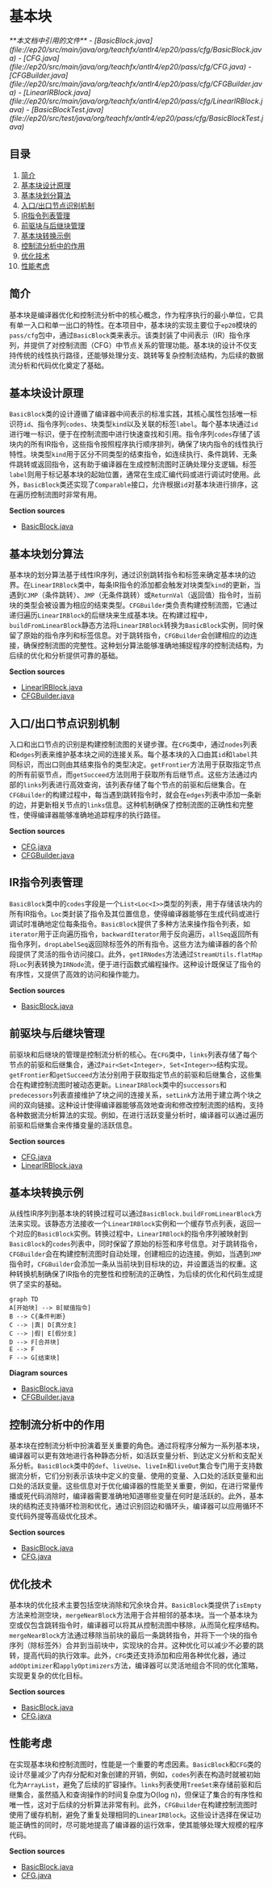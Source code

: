 # 基本块

<cite>
**本文档中引用的文件**
- [BasicBlock.java](file://ep20/src/main/java/org/teachfx/antlr4/ep20/pass/cfg/BasicBlock.java)
- [CFG.java](file://ep20/src/main/java/org/teachfx/antlr4/ep20/pass/cfg/CFG.java)
- [CFGBuilder.java](file://ep20/src/main/java/org/teachfx/antlr4/ep20/pass/cfg/CFGBuilder.java)
- [LinearIRBlock.java](file://ep20/src/main/java/org/teachfx/antlr4/ep20/pass/cfg/LinearIRBlock.java)
- [BasicBlockTest.java](file://ep20/src/test/java/org/teachfx/antlr4/ep20/pass/cfg/BasicBlockTest.java)
</cite>

## 目录
1. [简介](#简介)
2. [基本块设计原理](#基本块设计原理)
3. [基本块划分算法](#基本块划分算法)
4. [入口/出口节点识别机制](#入口出口节点识别机制)
5. [IR指令列表管理](#ir指令列表管理)
6. [前驱块与后继块管理](#前驱块与后继块管理)
7. [基本块转换示例](#基本块转换示例)
8. [控制流分析中的作用](#控制流分析中的作用)
9. [优化技术](#优化技术)
10. [性能考虑](#性能考虑)

## 简介
基本块是编译器优化和控制流分析中的核心概念，作为程序执行的最小单位，它具有单一入口和单一出口的特性。在本项目中，基本块的实现主要位于`ep20`模块的`pass/cfg`包中，通过`BasicBlock`类来表示。该类封装了中间表示（IR）指令序列，并提供了对控制流图（CFG）中节点关系的管理功能。基本块的设计不仅支持传统的线性执行路径，还能够处理分支、跳转等复杂控制流结构，为后续的数据流分析和代码优化奠定了基础。

## 基本块设计原理
`BasicBlock`类的设计遵循了编译器中间表示的标准实践，其核心属性包括唯一标识符`id`、指令序列`codes`、块类型`kind`以及关联的标签`label`。每个基本块通过`id`进行唯一标识，便于在控制流图中进行快速查找和引用。指令序列`codes`存储了该块内的所有IR指令，这些指令按照程序执行顺序排列，确保了块内指令的线性执行特性。块类型`kind`用于区分不同类型的结束指令，如连续执行、条件跳转、无条件跳转或返回指令，这有助于编译器在生成控制流图时正确处理分支逻辑。标签`label`则用于标记基本块的起始位置，通常在生成汇编代码或进行调试时使用。此外，`BasicBlock`类还实现了`Comparable`接口，允许根据`id`对基本块进行排序，这在遍历控制流图时非常有用。

**Section sources**
- [BasicBlock.java](file://ep20/src/main/java/org/teachfx/antlr4/ep20/pass/cfg/BasicBlock.java#L15-L41)

## 基本块划分算法
基本块的划分算法基于线性IR序列，通过识别跳转指令和标签来确定基本块的边界。在`LinearIRBlock`类中，每条IR指令的添加都会触发对块类型`kind`的更新，当遇到`CJMP`（条件跳转）、`JMP`（无条件跳转）或`ReturnVal`（返回值）指令时，当前块的类型会被设置为相应的结束类型。`CFGBuilder`类负责构建控制流图，它通过递归遍历`LinearIRBlock`的后继块来生成基本块。在构建过程中，`buildFromLinearBlock`静态方法将`LinearIRBlock`转换为`BasicBlock`实例，同时保留了原始的指令序列和标签信息。对于跳转指令，`CFGBuilder`会创建相应的边连接，确保控制流图的完整性。这种划分算法能够准确地捕捉程序的控制流结构，为后续的优化和分析提供可靠的基础。

**Section sources**
- [LinearIRBlock.java](file://ep20/src/main/java/org/teachfx/antlr4/ep20/pass/cfg/LinearIRBlock.java#L150-L180)
- [CFGBuilder.java](file://ep20/src/main/java/org/teachfx/antlr4/ep20/pass/cfg/CFGBuilder.java#L20-L63)

## 入口/出口节点识别机制
入口和出口节点的识别是构建控制流图的关键步骤。在`CFG`类中，通过`nodes`列表和`edges`列表来维护基本块之间的连接关系。每个基本块的入口由其`id`和`label`共同标识，而出口则由其结束指令的类型决定。`getFrontier`方法用于获取指定节点的所有前驱节点，而`getSucceed`方法则用于获取所有后继节点。这些方法通过内部的`links`列表进行高效查询，该列表存储了每个节点的前驱和后继集合。在`CFGBuilder`的构建过程中，每当遇到跳转指令时，就会在`edges`列表中添加一条新的边，并更新相关节点的`links`信息。这种机制确保了控制流图的正确性和完整性，使得编译器能够准确地追踪程序的执行路径。

**Section sources**
- [CFG.java](file://ep20/src/main/java/org/teachfx/antlr4/ep20/pass/cfg/CFG.java#L50-L90)
- [CFGBuilder.java](file://ep20/src/main/java/org/teachfx/antlr4/ep20/pass/cfg/CFGBuilder.java#L40-L63)

## IR指令列表管理
`BasicBlock`类中的`codes`字段是一个`List<Loc<I>>`类型的列表，用于存储该块内的所有IR指令。`Loc`类封装了指令及其位置信息，使得编译器能够在生成代码或进行调试时准确地定位每条指令。`BasicBlock`提供了多种方法来操作指令列表，如`iterator`用于正向遍历指令，`backwardIterator`用于反向遍历，`allSeq`返回所有指令序列，`dropLabelSeq`返回除标签外的所有指令。这些方法为编译器的各个阶段提供了灵活的指令访问接口。此外，`getIRNodes`方法通过`StreamUtils.flatMap`将`Loc`列表转换为`IRNode`流，便于进行函数式编程操作。这种设计既保证了指令的有序性，又提供了高效的访问和操作能力。

**Section sources**
- [BasicBlock.java](file://ep20/src/main/java/org/teachfx/antlr4/ep20/pass/cfg/BasicBlock.java#L70-L100)

## 前驱块与后继块管理
前驱块和后继块的管理是控制流分析的核心。在`CFG`类中，`links`列表存储了每个节点的前驱和后继集合，通过`Pair<Set<Integer>, Set<Integer>>`结构实现。`getFrontier`和`getSucceed`方法分别用于获取指定节点的前驱和后继集合，这些集合在构建控制流图时被动态更新。`LinearIRBlock`类中的`successors`和`predecessors`列表直接维护了块之间的连接关系，`setLink`方法用于建立两个块之间的双向链接。这种设计使得编译器能够高效地查询和修改控制流图的结构，支持各种数据流分析算法的实现。例如，在进行活跃变量分析时，编译器可以通过遍历前驱和后继集合来传播变量的活跃信息。

**Section sources**
- [CFG.java](file://ep20/src/main/java/org/teachfx/antlr4/ep20/pass/cfg/CFG.java#L30-L50)
- [LinearIRBlock.java](file://ep20/src/main/java/org/teachfx/antlr4/ep20/pass/cfg/LinearIRBlock.java#L60-L80)

## 基本块转换示例
从线性IR序列到基本块的转换过程可以通过`BasicBlock.buildFromLinearBlock`方法来实现。该静态方法接收一个`LinearIRBlock`实例和一个缓存节点列表，返回一个对应的`BasicBlock`实例。转换过程中，`LinearIRBlock`的指令序列被映射到`BasicBlock`的`codes`列表中，同时保留了原始的标签和序号信息。对于跳转指令，`CFGBuilder`会在构建控制流图时自动处理，创建相应的边连接。例如，当遇到`JMP`指令时，`CFGBuilder`会添加一条从当前块到目标块的边，并设置适当的权重。这种转换机制确保了IR指令的完整性和控制流的正确性，为后续的优化和代码生成提供了坚实的基础。

```mermaid
graph TD
A[开始块] --> B[赋值指令]
B --> C{条件判断}
C --> |真| D[真分支]
C --> |假| E[假分支]
D --> F[合并块]
E --> F
F --> G[结束块]
```

**Diagram sources**
- [BasicBlock.java](file://ep20/src/main/java/org/teachfx/antlr4/ep20/pass/cfg/BasicBlock.java#L45-L55)
- [CFGBuilder.java](file://ep20/src/main/java/org/teachfx/antlr4/ep20/pass/cfg/CFGBuilder.java#L30-L40)

## 控制流分析中的作用
基本块在控制流分析中扮演着至关重要的角色。通过将程序分解为一系列基本块，编译器可以更有效地进行各种静态分析，如活跃变量分析、到达定义分析和支配关系分析。`BasicBlock`类中的`def`、`liveUse`、`liveIn`和`liveOut`集合专门用于支持数据流分析，它们分别表示该块中定义的变量、使用的变量、入口处的活跃变量和出口处的活跃变量。这些信息对于优化编译器的性能至关重要，例如，在进行常量传播或死代码消除时，编译器需要准确地知道哪些变量在何时是活跃的。此外，基本块的结构还支持循环检测和优化，通过识别回边和循环头，编译器可以应用循环不变代码外提等高级优化技术。

**Section sources**
- [BasicBlock.java](file://ep20/src/main/java/org/teachfx/antlr4/ep20/pass/cfg/BasicBlock.java#L20-L30)
- [CFG.java](file://ep20/src/main/java/org/teachfx/antlr4/ep20/pass/cfg/CFG.java#L100-L120)

## 优化技术
基本块的优化技术主要包括空块消除和冗余块合并。`BasicBlock`类提供了`isEmpty`方法来检测空块，`mergeNearBlock`方法用于合并相邻的基本块。当一个基本块为空或仅包含跳转指令时，编译器可以将其从控制流图中移除，从而简化程序结构。`mergeNearBlock`方法通过移除当前块的最后一条跳转指令，并将下一个块的指令序列（除标签外）合并到当前块中，实现块的合并。这种优化可以减少不必要的跳转，提高代码的执行效率。此外，`CFG`类还支持添加和应用各种优化器，通过`addOptimizer`和`applyOptimizers`方法，编译器可以灵活地组合不同的优化策略，实现更复杂的优化目标。

**Section sources**
- [BasicBlock.java](file://ep20/src/main/java/org/teachfx/antlr4/ep20/pass/cfg/BasicBlock.java#L110-L130)
- [CFG.java](file://ep20/src/main/java/org/teachfx/antlr4/ep20/pass/cfg/CFG.java#L150-L160)

## 性能考虑
在实现基本块和控制流图时，性能是一个重要的考虑因素。`BasicBlock`和`CFG`类的设计尽量减少了内存分配和对象创建的开销，例如，`codes`列表在构造时就被初始化为`ArrayList`，避免了后续的扩容操作。`links`列表使用`TreeSet`来存储前驱和后继集合，虽然插入和查询操作的时间复杂度为O(log n)，但保证了集合的有序性和唯一性，这对于后续的分析算法非常有利。此外，`CFGBuilder`在构建控制流图时使用了缓存机制，避免了重复处理相同的`LinearIRBlock`。这些设计选择在保证功能正确性的同时，尽可能地提高了编译器的运行效率，使其能够处理大规模的程序代码。

**Section sources**
- [BasicBlock.java](file://ep20/src/main/java/org/teachfx/antlr4/ep20/pass/cfg/BasicBlock.java#L10-L20)
- [CFG.java](file://ep20/src/main/java/org/teachfx/antlr4/ep20/pass/cfg/CFG.java#L40-L60)